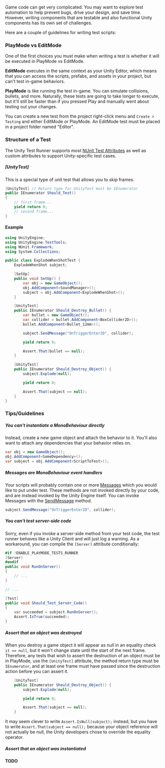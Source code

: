 Game code can get very complicated. You may want to explore test automation to help prevent bugs, drive your design, and save time. However, writing components that are testable and also functional Unity components has its own set of challenges. 

Here are a couple of guidelines for writing test scripts:

### PlayMode vs EditMode

One of the first choices you must make when writing a test is whether it will be executed in PlayMode vs EditMode. 

**EditMode** executes in the same context as your Unity Editor, which means that you can access the scripts, prefabs, and assets in your project, but can't test in-game behaviors.

**PlayMode** is like running the test in-game. You can simulate collisions, bullets, and more. Naturally, these tests are going to take longer to execute, but it'll still be faster than if you pressed Play and manually went about testing out your changes.

You can create a new test from the project right-click menu and `Create > Testing` and either EditMode or PlayMode. An EditMode test must be placed in a project folder named "Editor".

### Structure of a Test

The Unity Test Runner supports most [NUnit Test Attributes](https://github.com/nunit/docs/wiki/Attributes) as well as custom attributes to support Unity-specific test cases.

##### [UnityTest]

This is a special type of unit test that allows you to skip frames.

```c#
[UnityTest] // Return type for UnityTest must be IEnumerator
public IEnumerator Should_Test()
{
    // first frame...
    yield return 0;
    // second frame...
}
```

#### Example

```c#
using UnityEngine;
using UnityEngine.TestTools;
using NUnit.Framework;
using System.Collections;

public class ExplodeWhenShotTest {
	ExplodeWhenShot subject;

	[SetUp]
	public void SetUp() {
		var obj = new GameObject();
		obj.AddComponent<SoundManager>();
		subject = obj.AddComponent<ExplodeWhenShot>();
	}

	[UnityTest]
	public IEnumerator Should_Destroy_Bullet() {
		var bullet = new GameObject();
		var collider = bullet.AddComponent<BoxCollider2D>();
		bullet.AddComponent<Bullet_12mm>();

		subject.SendMessage("OnTriggerEnter2D", collider);

		yield return 0;

		Assert.That(bullet == null);
	}

	[UnityTest]
	public IEnumerator Should_Destroy_Object() {
		subject.Explode(null);

		yield return 0;

		Assert.That(subject == null);
	}
}

```

### Tips/Guidelines

##### You can't instantiate a MonoBehaviour directly

Instead, create a new game object and attach the behavior to it. You'll also want to attach any dependencies that your behavior relies on.

```c#
var obj = new GameObject();
obj.AddComponent<SomeDependency>();
var subject = obj.AddComponent<ScriptToTest>();
```

##### Messages are MonoBehaviour event handlers

Your scripts will probably contain one or more [Messages](https://docs.unity3d.com/ScriptReference/MonoBehaviour.html) which you would like to put under test. These methods are not invoked directly by your code, and are instead invoked by the Unity Engine itself. You can invoke Messages with the [SendMessage](https://docs.unity3d.com/ScriptReference/Component.SendMessage.html) method.

```c#
subject.SendMessage("OnTriggerEnter2D", collider);
```

##### You can't test server-side code

Sorry, even if you invoke a server-side method from your test code, the test runner behaves like a Unity Client and will just log a warning. As a workaround, you can compile the `[Server]` attribute conditionally:

```c#
#if !ENABLE_PLAYMODE_TESTS_RUNNER
[Server]
#endif
public void RunOnServer() 
{
    // ...
}

// ...

[Test]
public void Should_Test_Server_Code() 
{
    var succeeded = subject.RunOnServer();
    Assert.IsTrue(succeeded);
}
```

##### Assert that an object was destroyed

When you destroy a game object it will appear as null in an equality check `it == null`, but it won't change state until the start of the next frame. Therefore, any tests that wish to assert the destruction of an object must be in PlayMode, use the `[UnityTest]` attribute, the method return type must be `IEnumerator`, and at least one frame must have passed since the destruction action before you can assert it.

```c#
	[UnityTest]
	public IEnumerator Should_Destroy_Object() {
		subject.Explode(null);

		yield return 0;

		Assert.That(subject == null);
	}
```

It may seem clever to write `Assert.IsNull(subject);` instead, but you have to write `Assert.That(subject == null);` because your object reference will not actually be null, the Unity developers chose to override the equality operator.

##### Assert that an object was instantiated

**TODO**